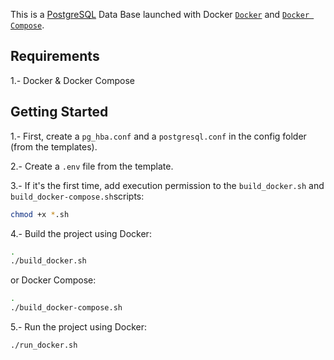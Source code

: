 This is a [PostgreSQL](https://hub.docker.com/_/postgres) Data Base launched with Docker [`Docker`](https://www.docker.com) and [`Docker Compose`](https://docs.docker.com/compose/).

## Requirements

1.- Docker & Docker Compose

## Getting Started

1.- First, create a `pg_hba.conf` and a `postgresql.conf` in the config folder (from the templates).

2.- Create a `.env` file from the template.

3.- If it's the first time, add execution permission to the `build_docker.sh` and `build_docker-compose.sh`scripts:

```bash
chmod +x *.sh
```

4.- Build the project using Docker:

```bash
.
./build_docker.sh
```

or Docker Compose:

```bash
.
./build_docker-compose.sh
```

5.- Run the project using Docker:

```bash
./run_docker.sh
```